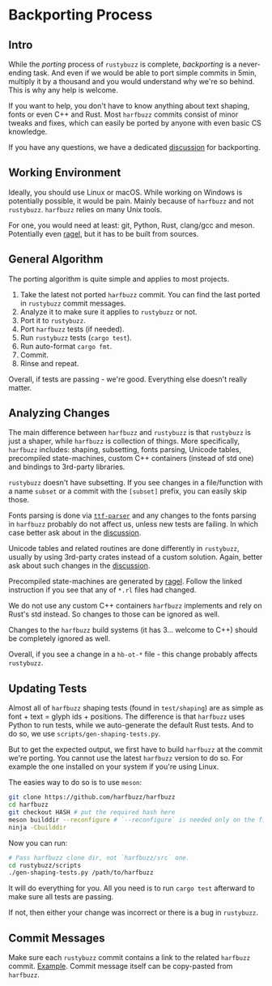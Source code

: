 # Backporting Process

## Intro

While the _porting_ process of `rustybuzz` is complete, _backporting_ is a never-ending task.
And even if we would be able to port simple commits in 5min, multiply it by a thousand
and you would understand why we're so behind. This is why any help is welcome.

If you want to help, you don't have to know anything about text shaping, fonts or even
C++ and Rust. Most `harfbuzz` commits consist of minor tweaks and fixes, which can easily be ported
by anyone with even basic CS knowledge.

If you have any questions, we have a dedicated [discussion] for backporting.

## Working Environment

Ideally, you should use Linux or macOS. While working on Windows is potentially possible,
it would be pain. Mainly because of `harfbuzz` and not `rustybuzz`. `harfbuzz` relies on
many Unix tools.

For one, you would need at least: git, Python, Rust, clang/gcc and meson.
Potentially even [ragel](./ragel.md), but it has to be built from sources.

## General Algorithm

The porting algorithm is quite simple and applies to most projects.

1. Take the latest not ported `harfbuzz` commit.
  You can find the last ported in `rustybuzz` commit messages.
1. Analyze it to make sure it applies to `rustybuzz` or not.
1. Port it to `rustybuzz`.
1. Port `harfbuzz` tests (if needed).
1. Run `rustybuzz` tests (`cargo test`).
1. Run auto-format `cargo fmt`.
1. Commit.
1. Rinse and repeat.

Overall, if tests are passing - we're good. Everything else doesn't really matter.

## Analyzing Changes

The main difference between `harfbuzz` and `rustybuzz` is that `rustybuzz` is just a shaper,
while `harfbuzz` is collection of things. More specifically, `harfbuzz` includes:
shaping, subsetting, fonts parsing, Unicode tables, precompiled state-machines,
custom C++ containers (instead of std one) and bindings to 3rd-party libraries.

`rustybuzz` doesn't have subsetting. If you see changes in a file/function
with a name `subset` or a commit with the `[subset]` prefix, you can easily skip those.

Fonts parsing is done via [`ttf-parser`](https://github.com/RazrFalcon/ttf-parser)
and any changes to the fonts parsing in `harfbuzz` probably do not affect us,
unless new tests are failing. In which case better ask about in the [discussion].

Unicode tables and related routines are done differently in `rustybuzz`,
usually by using 3rd-party crates instead of a custom solution.
Again, better ask about such changes in the [discussion].

Precompiled state-machines are generated by [ragel](./ragel.md).
Follow the linked instruction if you see that any of `*.rl` files had changed.

We do not use any custom C++ containers `harfbuzz` implements and rely on Rust's std instead.
So changes to those can be ignored as well.

Changes to the `harfbuzz` build systems (it has 3... welcome to C++) should be completely ignored
as well.

Overall, if you see a change in a `hb-ot-*` file - this change probably affects `rustybuzz`.

## Updating Tests

Almost all of `harfbuzz` shaping tests (found in `test/shaping`) are as simple as
font + text = glyph ids + positions.
The difference is that `harfbuzz` uses Python to run tests, while we auto-generate
the default Rust tests. And to do so, we use `scripts/gen-shaping-tests.py`.

But to get the expected output, we first have to build `harfbuzz` at the commit we're porting.
You cannot use the latest `harfbuzz` version to do so. For example the one installed on your
system if you're using Linux.

The easies way to do so is to use `meson`:

```sh
git clone https://github.com/harfbuzz/harfbuzz
cd harfbuzz
git checkout HASH # put the required hash here
meson builddir --reconfigure # `--reconfigure` is needed only on the first run
ninja -Cbuilddir
```

Now you can run:

```sh
# Pass harfbuzz clone dir, not `harfbuzz/src` one.
cd rustybuzz/scripts
./gen-shaping-tests.py /path/to/harfbuzz
```

It will do everything for you. All you need is to run `cargo test` afterward to make sure
all tests are passing.

If not, then either your change was incorrect or there is a bug in `rustybuzz`.

## Commit Messages

Make sure each `rustybuzz` commit contains a link to the related `harfbuzz` commit.
[Example](https://github.com/RazrFalcon/rustybuzz/commit/5637691426b72dcac2c56a3d1fabe104438b5db7).
Commit message itself can be copy-pasted from `harfbuzz`.


[discussion]: https://github.com/RazrFalcon/rustybuzz/discussions/79
